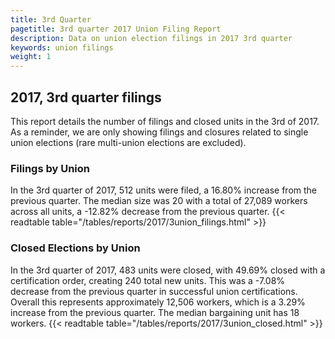 ```yaml
---
title: 3rd Quarter 
pagetitle: 3rd quarter 2017 Union Filing Report
description: Data on union election filings in 2017 3rd quarter 
keywords: union filings
weight: 1
---
```


## 2017, 3rd quarter filings

This report details the number of filings and closed units in the 3rd of 2017. As a reminder, we are only showing filings and closures related to single union elections (rare multi-union elections are excluded).

### Filings by Union
In the 3rd quarter of 2017, 512 units were filed, a 16.80% increase from the previous quarter. The median size was 20 with a total of 27,089 workers across all units, a -12.82% decrease from the previous quarter.
{{< readtable table="/tables/reports/2017/3union_filings.html" >}}

### Closed Elections by Union
In the 3rd quarter of 2017, 483 units were closed, with 49.69% closed with a certification order, creating 240 total new units. This was a -7.08% decrease from the previous quarter in successful union certifications. Overall this represents approximately 12,506 workers, which is a 3.29% increase from the previous quarter. The median bargaining unit has 18 workers.
{{< readtable table="/tables/reports/2017/3union_closed.html" >}}
